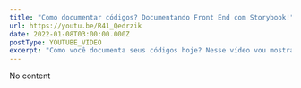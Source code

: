 ```yaml
---
title: "Como documentar códigos? Documentando Front End com Storybook!"
url: https://youtu.be/R41_Qedrzik
date: 2022-01-08T03:00:00.000Z
postType: YOUTUBE_VIDEO
excerpt: "Como você documenta seus códigos hoje? Nesse vídeo vou mostrar passo a passo como faço pra adicionar o storybook em um projeto, documentando um componente, gerando a doc interativa dele e muito mais! Mostrando ali o REAL camino das pedras pra você começar a usar em seus projetos pessoais."
---
```


No content
